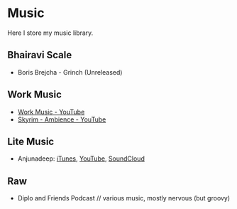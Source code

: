# Music
Here I store my music library.

## Bhairavi Scale
* Boris Brejcha - Grinch (Unreleased)

## Work Music
* [Work Music - YouTube](https://www.youtube.com/playlist?list=PL4qBE1-4ZNC0Wam6r8MaZoUfZ8ektEVYe)
* [Skyrim - Ambience - YouTube](https://www.youtube.com/playlist?list=PLdSUTU0oamrwC0PY7uUc0EJMKlWCiku43)

## Lite Music
* Anjunadeep: [iTunes](https://itunes.apple.com/ru/podcast/the-anjunadeep-edition/id879507964?l=en&mt=2), [YouTube](https://www.youtube.com/channel/UCbDgBFAketcO26wz-pR6OKA), [SoundCloud](https://soundcloud.com/anjunadeep)

## Raw
* Diplo and Friends Podcast // various music, mostly nervous (but groovy)
